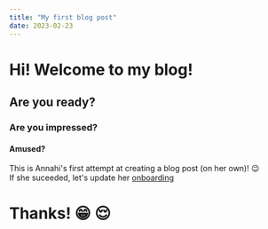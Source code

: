 ```yaml
---
title: "My first blog post"
date: 2023-02-23
---
```

# Hi! Welcome to my blog!
## Are you ready? 
### Are you impressed?
#### Amused?

This is Annahi's first attempt at creating a blog post (on her own)! :wink:\
If she suceeded, let's update her <a href="https://github.com/inspiredlab/omisgazette/issues/632">onboarding</a>

# Thanks! :grin: :relieved:
